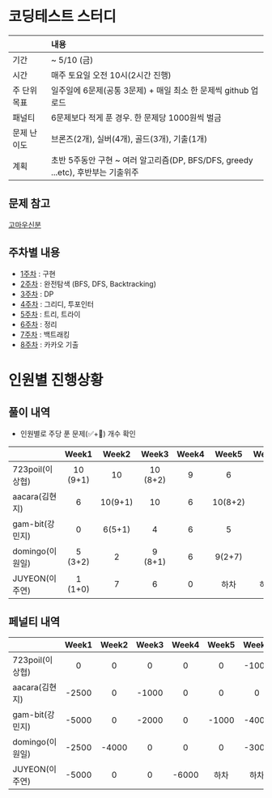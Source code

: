 # 코딩테스트 스터디

| |내용|
|:--|:--|
|기간| ~ 5/10 (금)|
|시간| 매주 토요일 오전 10시(2시간 진행)|
|주 단위 목표|일주일에 6문제(공통 3문제) + 매일 최소 한 문제씩 github 업로드|
|패널티| 6문제보다 적게 푼 경우. 한 문제당 1000원씩 벌금 |
|문제 난이도|브론즈(2개), 실버(4개), 골드(3개), 기출(1개)|
|계획| 초반 5주동안 구현 ~ 여러 알고리즘(DP, BFS/DFS, greedy ...etc), 후반부는 기출위주|

## 문제 참고
[고마우신분](https://github.com/tony9402/baekjoon)

## 주차별 내용

- [1주차](./week1) : 구현
- [2주차](./week2) : 완전탐색 (BFS, DFS, Backtracking)
- [3주차](./week3) : DP
- [4주차](./week4) : 그리디, 투포인터
- [5주차](./week5) : 트리, 트라이
- [6주차](./week6) : 정리
- [7주차](./week7) : 백트래킹
- [8주차](./week8) : 카카오 기출


# 인원별 진행상황

## 풀이 내역

- 인원별로 주당 푼 문제(✅+🥺) 개수 확인
  
|               |  Week1 |  Week2 |   Week3  |Week4|Week5|Week6|Week7|Week8|
|---------------|:------:|:------:|:--------:|:---:|:--:|:--:|:--:|:--:|
|723poil(이상협)  |10 (9+1)| 10     | 10 (8+2) | 9 |  6 | 4 | 7 (5+2) |
|aacara(김현지)   |6       | 10(9+1) | 10      | 6 | 10(8+2) | 6 | 6 (5+1) |  |
|gam-bit(강민지)  |0       | 6(5+1) | 4        | 6 | 5 | 1 | 4 |  |
|domingo(이원일)  |5 (3+2) | 2      | 9 (8+1)  | 6 | 9(2+7) | 3 | 5 |  |
|JUYEON(이주연)   |1 (1+0) | 7      | 6        | 0 | 하차 | 하차 |  |


## 페널티 내역
|               |Week1 |Week2|Week3 |Week4|Week5|Week6|Week7|Week8|Total |
|---------------|:----:|:---:|:----:|:---:|:----:|:---:|:---:|:---:|-----:|
|723poil(이상협)  |0    | 0    | 0    |   0 |  0   |  -1000   |  0   |     |-1000   |
|aacara(김현지)   |-2500| 0    | -1000|   0 |  0   |  0   |  0   |     |-3500 |
|gam-bit(강민지)  |-5000| 0    | -2000|   0 | -1000|   -4000  | -2000    |     |-14000|
|domingo(이원일)  |-2500| -4000| 0    |   0 |  0   |  -3000   | -1000    |     |-10500 |
|JUYEON(이주연)   |-5000| 0    | 0    |-6000| 하차  |   하차  |     |     |-11000 |
